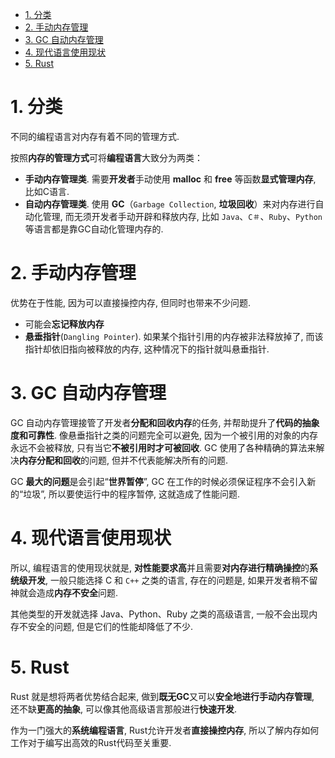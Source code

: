 
<!-- @import "[TOC]" {cmd="toc" depthFrom=1 depthTo=6 orderedList=false} -->

<!-- code_chunk_output -->

- [1. 分类](#1-分类)
- [2. 手动内存管理](#2-手动内存管理)
- [3. GC 自动内存管理](#3-gc-自动内存管理)
- [4. 现代语言使用现状](#4-现代语言使用现状)
- [5. Rust](#5-rust)

<!-- /code_chunk_output -->

# 1. 分类

不同的编程语言对内存有着不同的管理方式.

按照**内存的管理方式**可将**编程语言**大致分为两类：

* **手动内存管理类**. 需要**开发者**手动使用 **malloc** 和 **free** 等函数**显式管理内存**, 比如C语言.
* **自动内存管理类**. 使用 **GC**（`Garbage Collection`, **垃圾回收**）来对内存进行自动化管理, 而无须开发者手动开辟和释放内存, 比如 `Java`、`C＃`、`Ruby`、`Python` 等语言都是靠GC自动化管理内存的.

# 2. 手动内存管理

优势在于性能, 因为可以直接操控内存, 但同时也带来不少问题.

* 可能会**忘记释放内存**
* **悬垂指针**(`Dangling Pointer`). 如果某个指针引用的内存被非法释放掉了, 而该指针却依旧指向被释放的内存, 这种情况下的指针就叫悬垂指针.

# 3. GC 自动内存管理

GC 自动内存管理接管了开发者**分配和回收内存**的任务, 并帮助提升了**代码的抽象度和可靠性**. 像悬垂指针之类的问题完全可以避免, 因为一个被引用的对象的内存永远不会被释放, 只有当它**不被引用时才可被回收**. GC 使用了各种精确的算法来解决**内存分配和回收**的问题, 但并不代表能解决所有的问题.

GC **最大的问题**是会引起“**世界暂停**”, GC 在工作的时候必须保证程序不会引入新的“垃圾”, 所以要使运行中的程序暂停, 这就造成了性能问题.

# 4. 现代语言使用现状

所以, 编程语言的使用现状就是, **对性能要求高**并且需要**对内存进行精确操控**的**系统级开发**, 一般只能选择 C 和 `C++` 之类的语言, 存在的问题是, 如果开发者稍不留神就会造成**内存不安全**问题.

其他类型的开发就选择 Java、Python、Ruby 之类的高级语言, 一般不会出现内存不安全的问题, 但是它们的性能却降低了不少.

# 5. Rust

Rust 就是想将两者优势结合起来, 做到**既无GC**又可以**安全地进行手动内存管理**, 还不缺**更高的抽象**, 可以像其他高级语言那般进行**快速开发**.

作为一门强大的**系统编程语言**, Rust允许开发者**直接操控内存**, 所以了解内存如何工作对于编写出高效的Rust代码至关重要.